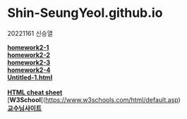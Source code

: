 # Shin-SeungYeol.github.io
20221161 신승열<br>
 
[**homework2-1**](https://shin-seungyeol.github.io/homework2-1)<br>
[**homework2-2**](https://shin-seungyeol.github.io/homework2-2)<br>
[**homework2-3**](https://shin-seungyeol.github.io/homework2-3)<br>
[**homework2-4**](https://shin-seungyeol.github.io/homework2-4)<br>
[**Untitled-1.html**](https://shin-seungyeol.github.io/Untitled-1)
<br><br>
[**HTML cheat sheet**](https://web.stanford.edu/group/csp/cs21/htmlcheatsheet.pdf)<br>
[**W3School**[(https://www.w3schools.com/html/default.asp)<br>
[**교수님사이트**](http://kowon.dongseo.ac.kr/~lbg/)
